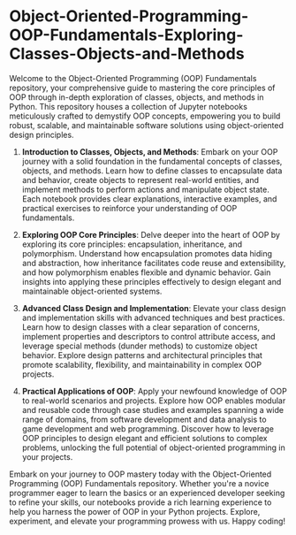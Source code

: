 # Object-Oriented-Programming-OOP-Fundamentals-Exploring-Classes-Objects-and-Methods

Welcome to the Object-Oriented Programming (OOP) Fundamentals repository, your comprehensive guide to mastering the core principles of OOP through in-depth exploration of classes, objects, and methods in Python. This repository houses a collection of Jupyter notebooks meticulously crafted to demystify OOP concepts, empowering you to build robust, scalable, and maintainable software solutions using object-oriented design principles.

1. **Introduction to Classes, Objects, and Methods**: Embark on your OOP journey with a solid foundation in the fundamental concepts of classes, objects, and methods. Learn how to define classes to encapsulate data and behavior, create objects to represent real-world entities, and implement methods to perform actions and manipulate object state. Each notebook provides clear explanations, interactive examples, and practical exercises to reinforce your understanding of OOP fundamentals.

2. **Exploring OOP Core Principles**: Delve deeper into the heart of OOP by exploring its core principles: encapsulation, inheritance, and polymorphism. Understand how encapsulation promotes data hiding and abstraction, how inheritance facilitates code reuse and extensibility, and how polymorphism enables flexible and dynamic behavior. Gain insights into applying these principles effectively to design elegant and maintainable object-oriented systems.

3. **Advanced Class Design and Implementation**: Elevate your class design and implementation skills with advanced techniques and best practices. Learn how to design classes with a clear separation of concerns, implement properties and descriptors to control attribute access, and leverage special methods (dunder methods) to customize object behavior. Explore design patterns and architectural principles that promote scalability, flexibility, and maintainability in complex OOP projects.

4. **Practical Applications of OOP**: Apply your newfound knowledge of OOP to real-world scenarios and projects. Explore how OOP enables modular and reusable code through case studies and examples spanning a wide range of domains, from software development and data analysis to game development and web programming. Discover how to leverage OOP principles to design elegant and efficient solutions to complex problems, unlocking the full potential of object-oriented programming in your projects.

Embark on your journey to OOP mastery today with the Object-Oriented Programming (OOP) Fundamentals repository. Whether you're a novice programmer eager to learn the basics or an experienced developer seeking to refine your skills, our notebooks provide a rich learning experience to help you harness the power of OOP in your Python projects. Explore, experiment, and elevate your programming prowess with us. Happy coding!
